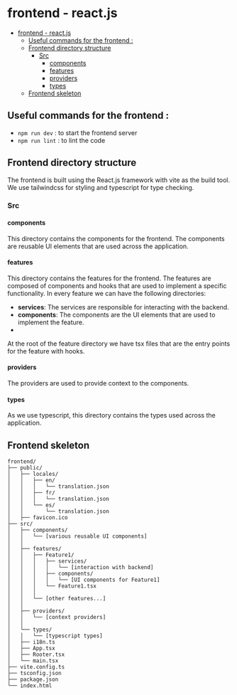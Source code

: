 # frontend - react.js

- [frontend - react.js](#frontend---reactjs)
  - [Useful commands for the frontend :](#useful-commands-for-the-frontend-)
  - [Frontend directory structure](#frontend-directory-structure)
    - [Src](#src)
      - [components](#components)
      - [features](#features)
      - [providers](#providers)
      - [types](#types)
  - [Frontend skeleton](#frontend-skeleton)


## Useful commands for the frontend :

- `npm run dev` : to start the frontend server
- `npm run lint` : to lint the code

## Frontend directory structure

The frontend is built using the React.js framework with vite as the build tool. We use tailwindcss for styling and typescript for type checking.

### Src

#### components

This directory contains the components for the frontend. The components are reusable UI elements that are used across the application.

#### features

This directory contains the features for the frontend. The features are composed of components and hooks that are used to implement a specific functionality. In every feature we can have the following directories:

- **services**: The services are responsible for interacting with the backend.
- **components**: The components are the UI elements that are used to implement the feature.
-
At the root of the feature directory we have tsx files that are the entry points for the feature with hooks.

#### providers

The providers are used to provide context to the components.

#### types

As we use typescript, this directory contains the types used across the application.

## Frontend skeleton

```
frontend/
├── public/
│   ├── locales/
│   │   ├── en/
│   │   │   └── translation.json
│   │   ├── fr/
│   │   │   └── translation.json
│   │   └── es/
│   │       └── translation.json
│   ├── favicon.ico
├── src/
│   ├── components/
│   │   └── [various reusable UI components]
│   │
│   ├── features/
│   │   ├── Feature1/
│   │   │   ├── services/
│   │   │   │   └── [interaction with backend]
│   │   │   ├── components/
│   │   │   │   └── [UI components for Feature1]
│   │   │   └── Feature1.tsx
│   │   │
│   │   └── [other features...]
│   │
│   ├── providers/
│   │   └── [context providers]
│   │
│   └── types/
│   │   └── [typescript types]
│   ├── i18n.ts
│   ├── App.tsx
│   ├── Rooter.tsx
│   └── main.tsx
├── vite.config.ts
├── tsconfig.json
├── package.json
└── index.html
```